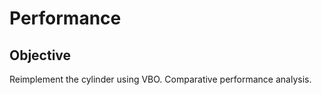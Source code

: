 # Performance

## Objective
   Reimplement the cylinder using VBO. Comparative performance analysis.

